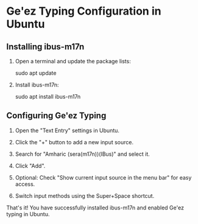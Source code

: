 # Ge'ez Typing Configuration in Ubuntu

## Installing ibus-m17n

1. Open a terminal and update the package lists:

   sudo apt update


2. Install ibus-m17n:

    sudo apt install ibus-m17n


## Configuring Ge'ez Typing

1. Open the "Text Entry" settings in Ubuntu.

2. Click the "+" button to add a new input source.

3. Search for "Amharic (sera(m17n))(IBus)" and select it.

4. Click "Add".

5. Optional: Check "Show current input source in the menu bar" for easy access.

6. Switch input methods using the Super+Space shortcut.

That's it! You have successfully installed ibus-m17n and enabled Ge'ez typing in Ubuntu.
